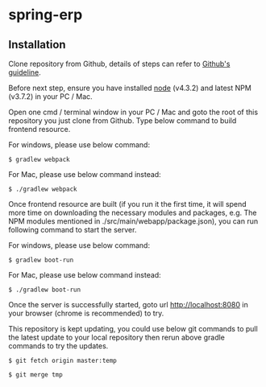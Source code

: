 # spring-erp

## Installation 

Clone repository from Github, details of steps can refer to [Github's guideline](https://help.github.com/articles/fork-a-repo/).

Before next step, ensure you have installed [node](https://nodejs.org/dist/v4.3.2/) (v4.3.2) and latest NPM (v3.7.2) in your PC / Mac.

Open one cmd / terminal window in your PC / Mac and goto the root of this repository you just clone from
 Github. Type below command to build frontend resource.

For windows, please use below command:
```shell
$ gradlew webpack
```

For Mac, please use below command instead:
```shell
$ ./gradlew webpack
```

Once frontend resource are built (if you run it the first time, it will spend more time on downloading the necessary modules and packages, e.g. The NPM modules mentioned in ./src/main/webapp/package.json), you can run
following command to start the server.

For windows, please use below command:
```shell
$ gradlew boot-run
```

For Mac, please use below command instead:
```shell
$ ./gradlew boot-run
```

Once the server is successfully started, goto url [http://localhost:8080](http://localhost:8080) in your browser (chrome is recommended) to try.

This repository is kept updating, you could use below git commands to pull the latest update to your local repository then rerun above gradle commands to try the updates.
```shell
$ git fetch origin master:temp

$ git merge tmp
```
